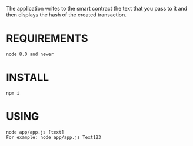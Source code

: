 The application writes to the smart contract the text that you pass to it and then displays the hash of the created transaction.

# REQUIREMENTS
    node 8.0 and newer

# INSTALL
    npm i

# USING
    node app/app.js [text]
    For example: node app/app.js Text123
